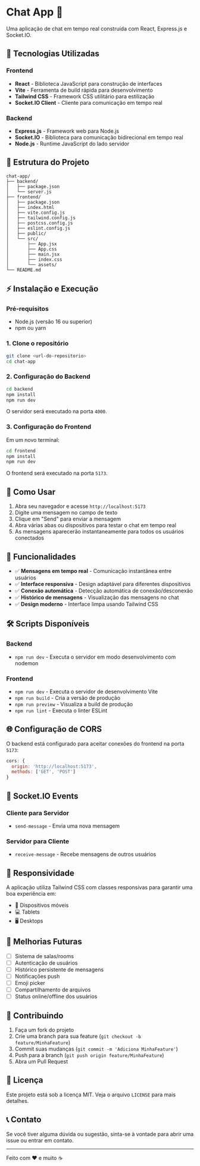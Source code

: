 # Chat App 💬

Uma aplicação de chat em tempo real construída com React, Express.js e Socket.IO.

## 🚀 Tecnologias Utilizadas

### Frontend
- **React** - Biblioteca JavaScript para construção de interfaces
- **Vite** - Ferramenta de build rápida para desenvolvimento
- **Tailwind CSS** - Framework CSS utilitário para estilização
- **Socket.IO Client** - Cliente para comunicação em tempo real

### Backend
- **Express.js** - Framework web para Node.js
- **Socket.IO** - Biblioteca para comunicação bidirecional em tempo real
- **Node.js** - Runtime JavaScript do lado servidor

## 📁 Estrutura do Projeto

```
chat-app/
├── backend/
│   ├── package.json
│   └── server.js
├── frontend/
│   ├── package.json
│   ├── index.html
│   ├── vite.config.js
│   ├── tailwind.config.js
│   ├── postcss.config.js
│   ├── eslint.config.js
│   ├── public/
│   └── src/
│       ├── App.jsx
│       ├── App.css
│       ├── main.jsx
│       ├── index.css
│       └── assets/
└── README.md
```

## ⚡ Instalação e Execução

### Pré-requisitos
- Node.js (versão 16 ou superior)
- npm ou yarn

### 1. Clone o repositório
```bash
git clone <url-do-repositorio>
cd chat-app
```

### 2. Configuração do Backend
```bash
cd backend
npm install
npm run dev
```

O servidor será executado na porta `4000`.

### 3. Configuração do Frontend
Em um novo terminal:
```bash
cd frontend
npm install
npm run dev
```

O frontend será executado na porta `5173`.

## 🎯 Como Usar

1. Abra seu navegador e acesse `http://localhost:5173`
2. Digite uma mensagem no campo de texto
3. Clique em "Send" para enviar a mensagem
4. Abra várias abas ou dispositivos para testar o chat em tempo real
5. As mensagens aparecerão instantaneamente para todos os usuários conectados

## 🔧 Funcionalidades

- ✅ **Mensagens em tempo real** - Comunicação instantânea entre usuários
- ✅ **Interface responsiva** - Design adaptável para diferentes dispositivos
- ✅ **Conexão automática** - Detecção automática de conexão/desconexão
- ✅ **Histórico de mensagens** - Visualização das mensagens no chat
- ✅ **Design moderno** - Interface limpa usando Tailwind CSS

## 🛠️ Scripts Disponíveis

### Backend
- `npm run dev` - Executa o servidor em modo desenvolvimento com nodemon

### Frontend
- `npm run dev` - Executa o servidor de desenvolvimento Vite
- `npm run build` - Cria a versão de produção
- `npm run preview` - Visualiza a build de produção
- `npm run lint` - Executa o linter ESLint

## 🌐 Configuração de CORS

O backend está configurado para aceitar conexões do frontend na porta `5173`:

```javascript
cors: {
  origin: 'http://localhost:5173',
  methods: ['GET', 'POST']
}
```

## 🔄 Socket.IO Events

### Cliente para Servidor
- `send-message` - Envia uma nova mensagem

### Servidor para Cliente
- `receive-message` - Recebe mensagens de outros usuários

## 📱 Responsividade

A aplicação utiliza Tailwind CSS com classes responsivas para garantir uma boa experiência em:
- 📱 Dispositivos móveis
- 💻 Tablets
- 🖥️ Desktops

## 🚧 Melhorias Futuras

- [ ] Sistema de salas/rooms
- [ ] Autenticação de usuários
- [ ] Histórico persistente de mensagens
- [ ] Notificações push
- [ ] Emoji picker
- [ ] Compartilhamento de arquivos
- [ ] Status online/offline dos usuários

## 🤝 Contribuindo

1. Faça um fork do projeto
2. Crie uma branch para sua feature (`git checkout -b feature/MinhaFeature`)
3. Commit suas mudanças (`git commit -m 'Adiciona MinhaFeature'`)
4. Push para a branch (`git push origin feature/MinhaFeature`)
5. Abra um Pull Request

## 📄 Licença

Este projeto está sob a licença MIT. Veja o arquivo `LICENSE` para mais detalhes.

## 📞 Contato

Se você tiver alguma dúvida ou sugestão, sinta-se à vontade para abrir uma issue ou entrar em contato.

---

Feito com ❤️ e muito ☕
